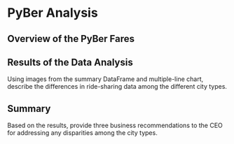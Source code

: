 # PyBer Analysis

## Overview of the PyBer Fares



## Results of the Data Analysis
Using images from the summary DataFrame and multiple-line chart, describe the differences in ride-sharing data among the different city types.



## Summary
Based on the results, provide three business recommendations to the CEO for addressing any disparities among the city types.

